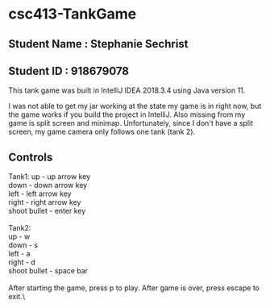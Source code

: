 # csc413-TankGame

## Student Name : Stephanie Sechrist
## Student ID : 918679078

This tank game was built in IntelliJ IDEA 2018.3.4 using Java version 11. 

I was not able to get my jar working at the state my game is in right now, but the game works if you build the project in IntelliJ. Also missing from my game is split screen and minimap. Unfortunately, since I don't have a split screen, my game camera only follows one tank (tank 2). 

## Controls
Tank1:
up - up arrow key\
down - down arrow key\
left - left arrow key\
right - right arrow key\
shoot bullet - enter key\
\
Tank2:\
up - w\
down - s\
left - a\
right - d\
shoot bullet - space bar\
\
After starting the game, press p to play. After game is over, press escape to exit.\